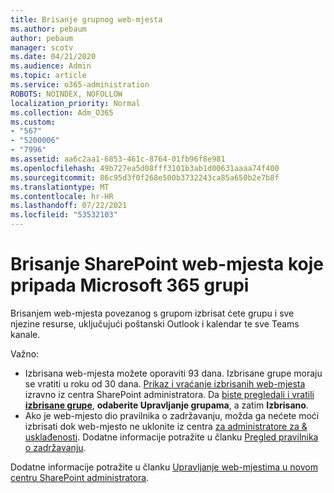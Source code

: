 ```yaml
---
title: Brisanje grupnog web-mjesta
ms.author: pebaum
author: pebaum
manager: scotv
ms.date: 04/21/2020
ms.audience: Admin
ms.topic: article
ms.service: o365-administration
ROBOTS: NOINDEX, NOFOLLOW
localization_priority: Normal
ms.collection: Adm_O365
ms.custom:
- "567"
- "5200006"
- "7996"
ms.assetid: aa6c2aa1-6853-461c-8764-01fb96f8e981
ms.openlocfilehash: 49b727ea5d08fff3101b3ab1d00631aaaa74f400
ms.sourcegitcommit: 86c95d3f0f268e500b3732243ca85a650b2e7b8f
ms.translationtype: MT
ms.contentlocale: hr-HR
ms.lasthandoff: 07/22/2021
ms.locfileid: "53532103"
---
```

# <a name="delete-a-sharepoint-site-that-belongs-to-a-microsoft-365-group"></a>Brisanje SharePoint web-mjesta koje pripada Microsoft 365 grupi

Brisanjem web-mjesta povezanog s grupom izbrisat ćete grupu i sve njezine resurse, uključujući poštanski Outlook i kalendar te sve Teams kanale.
  
Važno:

- Izbrisana web-mjesta možete oporaviti 93 dana. Izbrisane grupe moraju se vratiti u roku od 30 dana. [Prikaz i vraćanje izbrisanih web-mjesta](https://admin.microsoft.com/sharepoint?page=recyclebin&modern=true) izravno iz centra SharePoint administratora. Da [biste pregledali i vratili **izbrisane grupe**](https://admin.microsoft.com/Adminportal/Home?source=applauncher#/deletedgroups), **odaberite Upravljanje grupama**, a zatim **Izbrisano**.
- Ako je web-mjesto dio pravilnika o zadržavanju, možda ga nećete moći izbrisati dok web-mjesto ne uklonite iz centra [za administratore za & usklađenosti](https://protection.office.com/?rfr=AdminCenter#/retention). Dodatne informacije potražite u članku [Pregled pravilnika o zadržavanju](/microsoft-365/compliance/retention-policies).
  
Dodatne informacije potražite u članku [Upravljanje web-mjestima u novom centru SharePoint administratora](/sharepoint/manage-sites-in-new-admin-center).
